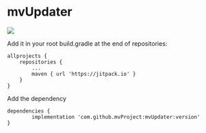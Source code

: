 # mvUpdater
[![](https://jitpack.io/v/mvProject/mvUpdater.svg)](https://jitpack.io/#mvProject/mvUpdater)

Add it in your root build.gradle at the end of repositories:

	allprojects {
		repositories {
			...
			maven { url 'https://jitpack.io' }
		}
	}

Add the dependency

	dependencies {
	        implementation 'com.github.mvProject:mvUpdater:version'
	}
